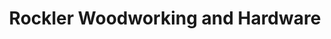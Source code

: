 ---
title: "Rockler Woodworking and Hardware"
url: /schaumburg/rockler-woodworking-and-hardware/
shop: Eisenwaren
---